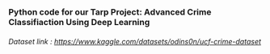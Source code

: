 ### Python code for our Tarp Project: Advanced Crime Classifiaction Using Deep Learning

###### Dataset link : https://www.kaggle.com/datasets/odins0n/ucf-crime-dataset



